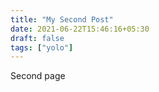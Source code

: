 ```yaml
---
title: "My Second Post"
date: 2021-06-22T15:46:16+05:30
draft: false
tags: ["yolo"]
---
```

Second page
